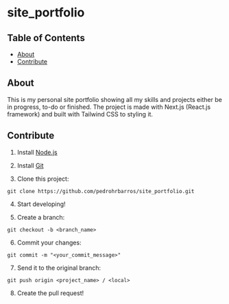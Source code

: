 # site_portfolio

## Table of Contents

- [About](#about)
- [Contribute](#contribute)

## About <a name = "about"></a>

This is my personal site portfolio showing all my skills and projects either be in progress, to-do or finished. The project is made with Next.js (React.js framework) and built with Tailwind CSS to styling it.

## Contribute <a name = "contribute"></a>

1. Install [Node.js](https://nodejs.org/en/download/package-manager/current)

2. Install [Git](https://git-scm.com/downloads)

3. Clone this project:

```
git clone https://github.com/pedrohrbarros/site_portfolio.git
```

4. Start developing!

5. Create a branch:

```
git checkout -b <branch_name>
```

6. Commit your changes:

```
git commit -m "<your_commit_message>"
```

7. Send it to the original branch:

```
git push origin <project_name> / <local>
```

8. Create the pull request!